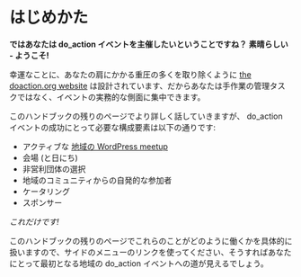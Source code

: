 <!-- # Getting Started -->
# はじめかた

<!-- **So you want to organise your own do_action event? Great – welcome on board!** -->
**ではあなたは do_action イベントを主催したいということですね？ 素晴らしい - ようこそ!**

<!-- Fortunately for you, [the doaction.org website](http://doaction.org/) is designed to take a lot of the heavy-lifting off your shoulders, so you can focus on the practical aspects of the event, rather than the manual admin tasks. -->
幸運なことに、あなたの肩にかかる重圧の多くを取り除くように [the doaction.org website](http://doaction.org/) は設計されています、だからあなたは手作業の管理タスクではなく、イベントの実務的な側面に集中できます。

<!-- We will go over all of this in more detail in the rest of these handbook pages, but the ingredients you need for a successful do_action event are the following: -->
このハンドブックの残りのページでより詳しく話していきますが、 do_action イベントの成功にとって必要な構成要素は以下の通りです:

<!--
*   An active [local WordPress meetup](https://make.wordpress.org/community/handbook/meetup-organizer/welcome/)
*   A venue (and date)
*   A selection of local non-profit organisations
*   Willing participants from your local community
*   Catering
*   Sponsors
-->
*   アクティブな [地域の WordPress meetup](https://make.wordpress.org/community/handbook/meetup-organizer/welcome/)
*   会場 (と日にち)
*   非営利団体の選択
*   地域のコミュニティからの自発的な参加者
*   ケータリング
*   スポンサー

<!-- _That’s it!_ -->
_これだけです!_

<!-- The rest of these handbook pages deal with the specifics of how all of those things work, so use the links in the menu on the side and you’ll soon be on your way to your first local do_action event. -->
このハンドブックの残りのページでこれらのことがどのように働くかを具体的に扱いますので、サイドのメニューのリンクを使ってください、そうすればあなたにとって最初となる地域の do_action イベントへの道が見えるでしょう。
